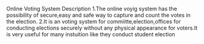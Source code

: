 
Online Voting System
Description
      1.The online voyig system has the possibility of secure,easy and safe way to capture and count the votes in the election.
      2.It is an voting system for commiitte,election,offices for conducting elections securely without any physical appearance for voters.It is very useful for many instuition like they conduct student election
